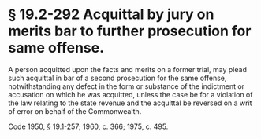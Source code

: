 # § 19.2-292 Acquittal by jury on merits bar to further prosecution for same offense.

<p>A person acquitted upon the facts and merits on a former trial, may plead such acquittal in bar of a second prosecution for the same offense, notwithstanding any defect in the form or substance of the indictment or accusation on which he was acquitted, unless the case be for a violation of the law relating to the state revenue and the acquittal be reversed on a writ of error on behalf of the Commonwealth.</p><p>Code 1950, § 19.1-257; 1960, c. 366; 1975, c. 495.</p>